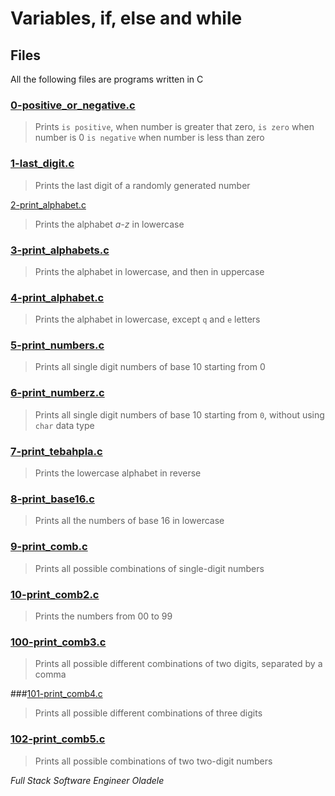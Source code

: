 # Variables, if, else and while

## Files
All the following files are programs written in C

### [0-positive_or_negative.c](0-positive_or_negative.c) 
> Prints `is positive`, when number is greater that zero, `is zero` when number is 0 `is negative` when number is less than zero

### [1-last_digit.c](1-last_digit.c)
> Prints the last digit of a randomly generated number

[2-print_alphabet.c](3-print_alphabets.c)
> Prints the alphabet *a-z* in lowercase

### [3-print_alphabets.c](3-print_alphabets.c)
> Prints the alphabet in lowercase, and then in uppercase

### [4-print_alphabet.c](4-print_alphabet.c) 
> Prints the alphabet in lowercase, except `q` and `e` letters

### [5-print_numbers.c](5-print_numbers.c) 
> Prints all single digit numbers of base 10 starting from 0

### [6-print_numberz.c](6-print_numberz.c)
> Prints all single digit numbers of base 10 starting from `0`, without using  `char` data type

### [7-print_tebahpla.c](7-print_tebahpla.c)
> Prints the lowercase alphabet in reverse

### [8-print_base16.c](8-print_base16.c)
> Prints all the numbers of base 16 in lowercase

### [9-print_comb.c](9-print_comb.c)
> Prints all possible combinations of single-digit numbers

### [10-print_comb2.c](10-print_comb2.c)
> Prints the numbers from 00 to 99
### [100-print_comb3.c](100-print_comb3.c)
> Prints all possible different combinations of two digits, separated by a comma

###[101-print_comb4.c](101-print_comb4.c)
> Prints all possible different combinations of three digits

### [102-print_comb5.c](102-print_comb5.c)
> Prints all possible combinations of two two-digit numbers

*Full Stack Software Engineer Oladele*
